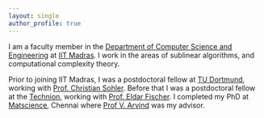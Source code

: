 ```yaml
---
layout: single
author_profile: true
---
```

I am a faculty member in the [Department of Computer Science and Engineering](https://cse.iitm.ac.in) at [IIT Madras](https://www.iitm.ac.in). I work in the areas of sublinear algorithms, and computational complexity theory.

Prior to joining IIT Madras, I was a postdoctoral fellow at [TU Dortmund](https://ls2-www.cs.tu-dortmund.de/grav/en/), working with [Prof. Christian Sohler](https://cds.uni-koeln.de/en/people/core-scientists/prof-dr-christian-sohler). Before that I was a postdoctoral fellow at the [Technion](http://cs.technion.ac.il/), working with [Prof. Eldar Fischer](https://eldar.cswp.cs.technion.ac.il/). I completed my PhD at [Matscience](https://www.imsc.res.in/theoretical_computer_science), Chennai where [Prof V. Arvind](https://www.imsc.res.in/v_arvind) was my advisor.
